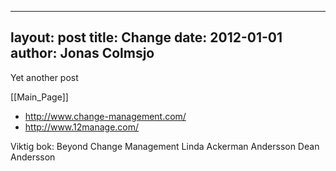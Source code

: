 
---
layout: post
title: Change
date: 2012-01-01
author: Jonas Colmsjo
---

Yet another post





[[Main_Page]]


* http://www.change-management.com/
* http://www.12manage.com/

Viktig bok:
Beyond Change Management
Linda Ackerman Andersson
Dean Andersson
